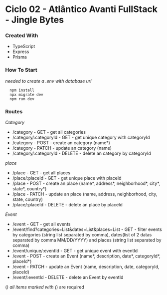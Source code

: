 # Ciclo 02 - Atlântico Avanti FullStack - Jingle Bytes


### Created With
- TypeScript
- Express
- Prisma

### How To Start
*needed to create a .env with database url*
```
  npm install
  npx migrate dev
  npm run dev
```


### Routes
*Category*
- /category - GET - get all categories
- /category/:categoryId - GET - get unique category with categoryId
- /category - POST - create an category (name*)
- /category - PATCH - update an category (name)
- /category/:categoryId - DELETE - delete an category by categoryId

*place*
- /place - GET - get all places
- /place/:placeId - GET - get unique place with placeId
- /place - POST - create an place (name*, address*, neighborhood*, city*, state*, country*)
- /place - PATCH - update an place (name, address, neighborhood, city, state, country)
- /place/:placeId - DELETE - delete an place by placeId

*Event*
- /event - GET - get all events
- /event/find?categories=List<Uuid>&dates=List<Date>&places=List<Uuid> - GET - filter events by categories (string list separated by comma), dates(list of 2 datas separated by comma MM/DD/YYYY) and places (string list separated by comma)
- /event/unique/:eventId - GET - get unique event with eventId
- /event - POST - create an Event (name*, description, date*, categoryId*, placeId*)
- /event - PATCH - update an Event (name, description, date, categoryId, placeId)
- /event/:eventId - DELETE - delete an Event by eventId



(*) all items marked with (*) are required